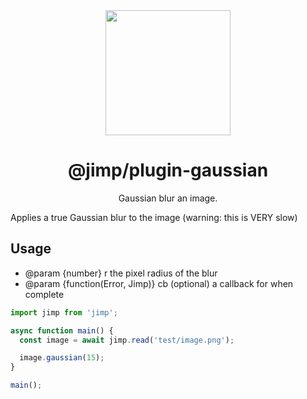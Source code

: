 <div align="center">
  <img width="200" height="200"
    src="https://s3.amazonaws.com/pix.iemoji.com/images/emoji/apple/ios-11/256/crayon.png">
  <h1>@jimp/plugin-gaussian</h1>
  <p>Gaussian blur an image.</p>
</div>

Applies a true Gaussian blur to the image (warning: this is VERY slow)

## Usage

- @param {number} r the pixel radius of the blur
- @param {function(Error, Jimp)} cb (optional) a callback for when complete

```js
import jimp from 'jimp';

async function main() {
  const image = await jimp.read('test/image.png');

  image.gaussian(15);
}

main();
```
